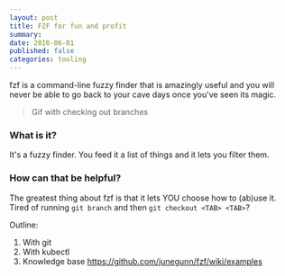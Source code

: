 ```yaml
---
layout: post
title: FZF for fun and profit
summary:
date: 2016-06-01
published: false
categories: tooling
---
```



fzf is a command-line fuzzy finder that is amazingly useful and you will never be able to go back
to your cave days once you've seen its magic.

> Gif with checking out branches

### What is it?

It's a fuzzy finder. You feed it a list of things and it lets you filter them.

### How can that be helpful?

The greatest thing about fzf is that it lets YOU choose how to (ab)use it. Tired of running `git
branch` and then `git checkout <TAB> <TAB>`?


Outline:
1. With git
2. With kubectl
3. Knowledge base
https://github.com/junegunn/fzf/wiki/examples

